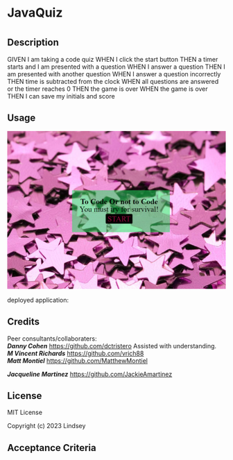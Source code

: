 # JavaQuiz
# <Java Script Quiz>

## Description
GIVEN I am taking a code quiz
WHEN I click the start button
THEN a timer starts and I am presented with a question
WHEN I answer a question
THEN I am presented with another question
WHEN I answer a question incorrectly
THEN time is subtracted from the clock
WHEN all questions are answered or the timer reaches 0
THEN the game is over
WHEN the game is over
THEN I can save my initials and score

## Usage

![screenshot](assets/images/javashot.PNG)

deployed application: 


## Credits

Peer consultants/collaboraters:<br>
***Danny Cohen*** https://github.com/dctristero Assisted with understanding.<br>
***M Vincent Richards*** https://github.com/vrich88<br>
***Matt Montiel*** https://github.com/MatthewMontiel<br>

***Jacqueline Martinez*** https://github.com/JackieAmartinez<br>


## License
MIT License

Copyright (c) 2023 Lindsey
## Acceptance Criteria

